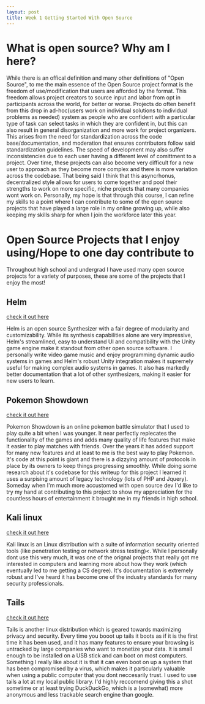 ```yaml
---
layout: post
title: Week 1 Getting Started With Open Source
---
```


<h1>What is open source? Why am I here?</h1>

<p>While there is an offical definition and many other definitions of "Open Source", to me the main essence of the Open Source project format is the freedom of use/modification that users are afforded by the format. This freedom allows project creators to source input and labor from opt in participants across the world, for better or worse. Projects do often benefit from this drop in ad-hoc(users work on individual solutions to individual problems as needed) system as people who are confident with a particular type of task can select tasks in which they are confident in, but this can also result in general disorganization and more work for project organizers. This arises from the need for standardization across the code base/documentation, and moderation that ensures contributors follow said standardization guidelines. The speed of development may also suffer inconsistencies due to each user having a different level of comittment to a project. Over time, these projects can also become very difficult for a new user to approach as they become more complex and there is more variation across the codebase. That being said I think that this asyncrhonus, decentralized style allows for users to come together and pool their strengths to work on more specific, niche projects that many companies wont work on. Personally, my hope is that through this course, I can refine my skills to a point where I can contribute to some of the open source projects that have played a large role in my online growing up, while also keeping my skills sharp for when I join the workforce later this year.
 </p>

 <h1>Open Source Projects that I enjoy using/Hope to one day contribute to</h1>

 <p>Throughout high school and undergrad I have used many open source projects for a variety of purposes, these are some of the projects that I enjoy the most!</p>


<h2>Helm</h2>
<a href="https://tytel.org/helm/">check it out here</a>
<p>Helm is an open source Synthesizer with a fair degree of modularity and customizability. While its synthesis capabilities alone are very impressive, Helm's streamlined, easy to understand UI and compatibility with the Unity game engine make it standout from other open source software. I personally write video game music and enjoy programming dynamic audio systems in games and Helm's robust Unity integration makes it supremely useful for making complex audio systems in games. It also has markedly better documentation that a lot of other synthesizers, making it easier for new users to learn. </p>

<h2>Pokemon Showdown</h2>
<a href="https://github.com/smogon/pokemon-showdown-client"> check it out here</a>
<p>Pokemon Showdown is an online pokemon battle simulator that I used to play quite a bit when I was younger. It near perfectly replecates the functionality of the games and adds many quality of life features that make it easier to play matches with friends. Over the years it has added support for many new features and at least to me is the best way to play Pokemon. It's code at this point is giant and there is a dizzying amount of protocols in place by its owners to keep things progressing smoothly. While doing some research about it's codebase for this writeup for this project I learned it uses a surpising amount of legacy technology (lots of PHP and Jquery). Someday when I'm much more accustomed with open source dev I'd like to try my hand at contributing to this project to show my appreciation for the countless hours of entertainment it brought me in my friends in high school. </p>

<h2> Kali linux</h2>
<a href="https://www.kali.org/"> check it out here</a>
<p> Kali linux is an Linux distribution with a suite of information security oriented tools (like penetration testing or network stress testing)<. While I personally dont use this very much, it was one of the orignal projects that really got me interested in computers and learning more about how they work (which eventually led to me getting a CS degree). It's documentation is extremely robust and I've heard it has become one of the industry standards for many security professionals. </p>

<h2> Tails </h2>

<a href="https://tails.boum.org/"> check it out here</a>
<p> Tails is another linux distribution which is geared towards maximizing privacy and security. Every time you booot up tails it boots as if it is the first time it has been used, and it has many features to ensure your browsing is untracked by large companies who want to monetize your data. It is small enough to be installed on a USB stick and can boot on most computers. Something I really like about it is that it can even boot on up a system that has been compromised by a virus, which makes it particularly valuable when using a public computer that you dont neccesarily trust. I used to use tails a lot at my local public library. I'd highly reccomend giving this a shot sometime or at least trying DuckDuckGo, which is a (somewhat) more anonymous and less trackable search engine than google.</p>

